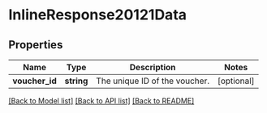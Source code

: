 # InlineResponse20121Data

## Properties
Name | Type | Description | Notes
------------ | ------------- | ------------- | -------------
**voucher_id** | **string** | The unique ID of the voucher. | [optional] 

[[Back to Model list]](../../README.md#documentation-for-models) [[Back to API list]](../../README.md#documentation-for-api-endpoints) [[Back to README]](../../README.md)

